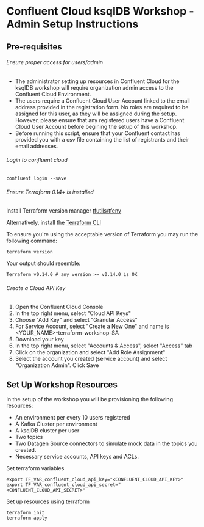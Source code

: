 # Confluent Cloud ksqlDB Workshop - Admin Setup Instructions

## Pre-requisites 

###### Ensure proper access for users/admin
- The administrator setting up resources in Confluent Cloud for the ksqlDB workshop will require organization admin access to the Confluent Cloud Environment.     
- The users require a Confluent Cloud User Account linked to the email address provided in the registration form. No roles are required to be assigned for this user, as they will be assigned during the setup. However, please ensure that any registered users have a Confluent Cloud User Account before begining the setup of this workshop. 
- Before running this script, ensure that your Confluent contact has provided you with a csv file containing the list of registrants and their email addresses. 


###### Login to confluent cloud 
```
confluent login --save
```


###### Ensure Terraform 0.14+ is installed

Install Terraform version manager [tfutils/tfenv](https://github.com/tfutils/tfenv)

Alternatively, install the [Terraform CLI](https://learn.hashicorp.com/tutorials/terraform/install-cli?_ga=2.42178277.1311939475.1662583790-739072507.1660226902#install-terraform)

To ensure you're using the acceptable version of Terraform you may run the following command:
```
terraform version
```
Your output should resemble: 
```
Terraform v0.14.0 # any version >= v0.14.0 is OK
```
###### Create a Cloud API Key 

1. Open the Confluent Cloud Console
2. In the top right menu, select "Cloud API Keys"
3. Choose "Add Key" and select "Granular Access"
4. For Service Account, select "Create a New One" and name is <YOUR_NAME>-terraform-workshop-SA
5. Download your key
6. In the top right menu, select "Accounts & Access", select "Access" tab
7. Click on the organization and select "Add Role Assignment" 
8. Select the account you created (service account) and select "Organization Admin". Click Save


## Set Up Workshop Resources 
In the setup of the workshop you will be provisioning the following resources: 
- An environment per every 10 users registered
- A Kafka Cluster per environment 
- A ksqlDB cluster per user 
- Two topics 
- Two Datagen Source connectors to simulate mock data in the topics you created. 
- Necessary service accounts, API keys and ACLs. 

Set terraform variables 
```
export TF_VAR_confluent_cloud_api_key="<CONFLUENT_CLOUD_API_KEY>"
export TF_VAR_confluent_cloud_api_secret="<CONFLUENT_CLOUD_API_SECRET>" 
```


Set up resources using terraform
```
terraform init
terraform apply
```

